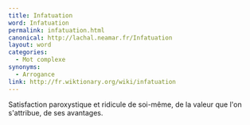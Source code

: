 ```yaml
---
title: Infatuation
word: Infatuation
permalink: infatuation.html
canonical: http://lachal.neamar.fr/Infatuation
layout: word
categories:
  - Mot complexe
synonyms:
  - Arrogance
link: http://fr.wiktionary.org/wiki/infatuation
---
```


Satisfaction paroxystique et ridicule de soi-même, de la valeur que l'on s'attribue, de ses avantages.

